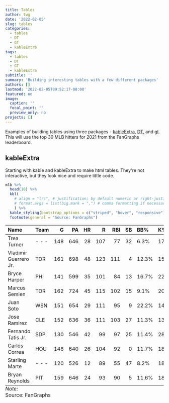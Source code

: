 ```yaml
---
title: Tables
author: twg
date: '2022-02-05'
slug: tables
categories:
  - tables
  - DT
  - GT
  - kableExtra
tags:
  - tables
  - DT
  - GT
  - kableExtra
subtitle: ''
summary: 'Building interesting tables with a few different packages'
authors: []
lastmod: '2022-02-05T09:52:17-08:00'
featured: no
image:
  caption: ''
  focal_point: ''
  preview_only: no
projects: []
---
```

<script src="{{< blogdown/postref >}}index.en_files/kePrint/kePrint.js"></script>
<link href="{{< blogdown/postref >}}index.en_files/lightable/lightable.css" rel="stylesheet" />





Examples of building tables using three packages - [kableExtra](https://cran.r-project.org/web/packages/kableExtra/vignettes/awesome_table_in_html.html), [DT](https://rstudio.github.io/DT/), and [gt](https://gt.rstudio.com/). This will use the top 30 MLB hitters for 2021 from the FanGraphs leaderboard. 

## kableExtra

Starting with kable and kableExtra to make html tables. They're not interactive, but they look nice and require little code.  


```r
mlb %>% 
  head(10) %>%
  kbl(
    # align = "lrc", # justification; by default numeric or right-justified
    # format.args = list(big.mark = ",") # comma formatting if necessary 
    ) %>% 
  kable_styling(bootstrap_options = c("striped", "hover", "responsive")) %>%
  footnote(general = "Source: FanGraphs")
```

<table class="table table-striped table-hover table-responsive" style="margin-left: auto; margin-right: auto;border-bottom: 0;">
 <thead>
  <tr>
   <th style="text-align:left;"> Name </th>
   <th style="text-align:left;"> Team </th>
   <th style="text-align:right;"> G </th>
   <th style="text-align:right;"> PA </th>
   <th style="text-align:right;"> HR </th>
   <th style="text-align:right;"> R </th>
   <th style="text-align:right;"> RBI </th>
   <th style="text-align:right;"> SB </th>
   <th style="text-align:left;"> BB% </th>
   <th style="text-align:left;"> K% </th>
   <th style="text-align:right;"> ISO </th>
   <th style="text-align:right;"> BABIP </th>
   <th style="text-align:right;"> AVG </th>
   <th style="text-align:right;"> OBP </th>
   <th style="text-align:right;"> SLG </th>
   <th style="text-align:right;"> wOBA </th>
   <th style="text-align:right;"> xwOBA </th>
   <th style="text-align:right;"> wRC+ </th>
   <th style="text-align:right;"> BsR </th>
   <th style="text-align:right;"> Off </th>
   <th style="text-align:right;"> Def </th>
   <th style="text-align:right;"> WAR20 </th>
   <th style="text-align:right;"> WAR </th>
   <th style="text-align:right;"> playerid </th>
  </tr>
 </thead>
<tbody>
  <tr>
   <td style="text-align:left;"> Trea Turner </td>
   <td style="text-align:left;"> - - - </td>
   <td style="text-align:right;"> 148 </td>
   <td style="text-align:right;"> 646 </td>
   <td style="text-align:right;"> 28 </td>
   <td style="text-align:right;"> 107 </td>
   <td style="text-align:right;"> 77 </td>
   <td style="text-align:right;"> 32 </td>
   <td style="text-align:left;"> 6.3% </td>
   <td style="text-align:left;"> 17.0% </td>
   <td style="text-align:right;"> 0.208 </td>
   <td style="text-align:right;"> 0.362 </td>
   <td style="text-align:right;"> 0.328 </td>
   <td style="text-align:right;"> 0.375 </td>
   <td style="text-align:right;"> 0.536 </td>
   <td style="text-align:right;"> 0.386 </td>
   <td style="text-align:right;"> 0.362 </td>
   <td style="text-align:right;"> 142 </td>
   <td style="text-align:right;"> 5.0 </td>
   <td style="text-align:right;"> 39.5 </td>
   <td style="text-align:right;"> 7.6 </td>
   <td style="text-align:right;"> 2.7 </td>
   <td style="text-align:right;"> 6.9 </td>
   <td style="text-align:right;"> 16252 </td>
  </tr>
  <tr>
   <td style="text-align:left;"> Vladimir Guerrero Jr. </td>
   <td style="text-align:left;"> TOR </td>
   <td style="text-align:right;"> 161 </td>
   <td style="text-align:right;"> 698 </td>
   <td style="text-align:right;"> 48 </td>
   <td style="text-align:right;"> 123 </td>
   <td style="text-align:right;"> 111 </td>
   <td style="text-align:right;"> 4 </td>
   <td style="text-align:left;"> 12.3% </td>
   <td style="text-align:left;"> 15.8% </td>
   <td style="text-align:right;"> 0.290 </td>
   <td style="text-align:right;"> 0.313 </td>
   <td style="text-align:right;"> 0.311 </td>
   <td style="text-align:right;"> 0.401 </td>
   <td style="text-align:right;"> 0.601 </td>
   <td style="text-align:right;"> 0.419 </td>
   <td style="text-align:right;"> 0.416 </td>
   <td style="text-align:right;"> 166 </td>
   <td style="text-align:right;"> -2.1 </td>
   <td style="text-align:right;"> 54.1 </td>
   <td style="text-align:right;"> -11.1 </td>
   <td style="text-align:right;"> 0.2 </td>
   <td style="text-align:right;"> 6.7 </td>
   <td style="text-align:right;"> 19611 </td>
  </tr>
  <tr>
   <td style="text-align:left;"> Bryce Harper </td>
   <td style="text-align:left;"> PHI </td>
   <td style="text-align:right;"> 141 </td>
   <td style="text-align:right;"> 599 </td>
   <td style="text-align:right;"> 35 </td>
   <td style="text-align:right;"> 101 </td>
   <td style="text-align:right;"> 84 </td>
   <td style="text-align:right;"> 13 </td>
   <td style="text-align:left;"> 16.7% </td>
   <td style="text-align:left;"> 22.4% </td>
   <td style="text-align:right;"> 0.305 </td>
   <td style="text-align:right;"> 0.359 </td>
   <td style="text-align:right;"> 0.309 </td>
   <td style="text-align:right;"> 0.429 </td>
   <td style="text-align:right;"> 0.615 </td>
   <td style="text-align:right;"> 0.431 </td>
   <td style="text-align:right;"> 0.430 </td>
   <td style="text-align:right;"> 170 </td>
   <td style="text-align:right;"> -2.5 </td>
   <td style="text-align:right;"> 50.7 </td>
   <td style="text-align:right;"> -4.4 </td>
   <td style="text-align:right;"> 1.6 </td>
   <td style="text-align:right;"> 6.6 </td>
   <td style="text-align:right;"> 11579 </td>
  </tr>
  <tr>
   <td style="text-align:left;"> Marcus Semien </td>
   <td style="text-align:left;"> TOR </td>
   <td style="text-align:right;"> 162 </td>
   <td style="text-align:right;"> 724 </td>
   <td style="text-align:right;"> 45 </td>
   <td style="text-align:right;"> 115 </td>
   <td style="text-align:right;"> 102 </td>
   <td style="text-align:right;"> 15 </td>
   <td style="text-align:left;"> 9.1% </td>
   <td style="text-align:left;"> 20.2% </td>
   <td style="text-align:right;"> 0.273 </td>
   <td style="text-align:right;"> 0.276 </td>
   <td style="text-align:right;"> 0.265 </td>
   <td style="text-align:right;"> 0.334 </td>
   <td style="text-align:right;"> 0.538 </td>
   <td style="text-align:right;"> 0.368 </td>
   <td style="text-align:right;"> 0.331 </td>
   <td style="text-align:right;"> 131 </td>
   <td style="text-align:right;"> 4.0 </td>
   <td style="text-align:right;"> 31.5 </td>
   <td style="text-align:right;"> 10.0 </td>
   <td style="text-align:right;"> 1.2 </td>
   <td style="text-align:right;"> 6.6 </td>
   <td style="text-align:right;"> 12533 </td>
  </tr>
  <tr>
   <td style="text-align:left;"> Juan Soto </td>
   <td style="text-align:left;"> WSN </td>
   <td style="text-align:right;"> 151 </td>
   <td style="text-align:right;"> 654 </td>
   <td style="text-align:right;"> 29 </td>
   <td style="text-align:right;"> 111 </td>
   <td style="text-align:right;"> 95 </td>
   <td style="text-align:right;"> 9 </td>
   <td style="text-align:left;"> 22.2% </td>
   <td style="text-align:left;"> 14.2% </td>
   <td style="text-align:right;"> 0.221 </td>
   <td style="text-align:right;"> 0.332 </td>
   <td style="text-align:right;"> 0.313 </td>
   <td style="text-align:right;"> 0.465 </td>
   <td style="text-align:right;"> 0.534 </td>
   <td style="text-align:right;"> 0.420 </td>
   <td style="text-align:right;"> 0.430 </td>
   <td style="text-align:right;"> 163 </td>
   <td style="text-align:right;"> -3.3 </td>
   <td style="text-align:right;"> 48.8 </td>
   <td style="text-align:right;"> -4.3 </td>
   <td style="text-align:right;"> 2.5 </td>
   <td style="text-align:right;"> 6.6 </td>
   <td style="text-align:right;"> 20123 </td>
  </tr>
  <tr>
   <td style="text-align:left;"> Jose Ramirez </td>
   <td style="text-align:left;"> CLE </td>
   <td style="text-align:right;"> 152 </td>
   <td style="text-align:right;"> 636 </td>
   <td style="text-align:right;"> 36 </td>
   <td style="text-align:right;"> 111 </td>
   <td style="text-align:right;"> 103 </td>
   <td style="text-align:right;"> 27 </td>
   <td style="text-align:left;"> 11.3% </td>
   <td style="text-align:left;"> 13.7% </td>
   <td style="text-align:right;"> 0.272 </td>
   <td style="text-align:right;"> 0.256 </td>
   <td style="text-align:right;"> 0.266 </td>
   <td style="text-align:right;"> 0.355 </td>
   <td style="text-align:right;"> 0.538 </td>
   <td style="text-align:right;"> 0.372 </td>
   <td style="text-align:right;"> 0.374 </td>
   <td style="text-align:right;"> 137 </td>
   <td style="text-align:right;"> 6.3 </td>
   <td style="text-align:right;"> 35.4 </td>
   <td style="text-align:right;"> 5.8 </td>
   <td style="text-align:right;"> 3.5 </td>
   <td style="text-align:right;"> 6.3 </td>
   <td style="text-align:right;"> 13510 </td>
  </tr>
  <tr>
   <td style="text-align:left;"> Fernando Tatis Jr. </td>
   <td style="text-align:left;"> SDP </td>
   <td style="text-align:right;"> 130 </td>
   <td style="text-align:right;"> 546 </td>
   <td style="text-align:right;"> 42 </td>
   <td style="text-align:right;"> 99 </td>
   <td style="text-align:right;"> 97 </td>
   <td style="text-align:right;"> 25 </td>
   <td style="text-align:left;"> 11.4% </td>
   <td style="text-align:left;"> 28.0% </td>
   <td style="text-align:right;"> 0.328 </td>
   <td style="text-align:right;"> 0.324 </td>
   <td style="text-align:right;"> 0.282 </td>
   <td style="text-align:right;"> 0.364 </td>
   <td style="text-align:right;"> 0.611 </td>
   <td style="text-align:right;"> 0.403 </td>
   <td style="text-align:right;"> 0.406 </td>
   <td style="text-align:right;"> 156 </td>
   <td style="text-align:right;"> 9.3 </td>
   <td style="text-align:right;"> 48.5 </td>
   <td style="text-align:right;"> -5.3 </td>
   <td style="text-align:right;"> 2.9 </td>
   <td style="text-align:right;"> 6.1 </td>
   <td style="text-align:right;"> 19709 </td>
  </tr>
  <tr>
   <td style="text-align:left;"> Carlos Correa </td>
   <td style="text-align:left;"> HOU </td>
   <td style="text-align:right;"> 148 </td>
   <td style="text-align:right;"> 640 </td>
   <td style="text-align:right;"> 26 </td>
   <td style="text-align:right;"> 104 </td>
   <td style="text-align:right;"> 92 </td>
   <td style="text-align:right;"> 0 </td>
   <td style="text-align:left;"> 11.7% </td>
   <td style="text-align:left;"> 18.1% </td>
   <td style="text-align:right;"> 0.205 </td>
   <td style="text-align:right;"> 0.308 </td>
   <td style="text-align:right;"> 0.279 </td>
   <td style="text-align:right;"> 0.366 </td>
   <td style="text-align:right;"> 0.485 </td>
   <td style="text-align:right;"> 0.364 </td>
   <td style="text-align:right;"> 0.373 </td>
   <td style="text-align:right;"> 134 </td>
   <td style="text-align:right;"> -0.6 </td>
   <td style="text-align:right;"> 26.4 </td>
   <td style="text-align:right;"> 9.6 </td>
   <td style="text-align:right;"> 0.8 </td>
   <td style="text-align:right;"> 5.8 </td>
   <td style="text-align:right;"> 14162 </td>
  </tr>
  <tr>
   <td style="text-align:left;"> Starling Marte </td>
   <td style="text-align:left;"> - - - </td>
   <td style="text-align:right;"> 120 </td>
   <td style="text-align:right;"> 526 </td>
   <td style="text-align:right;"> 12 </td>
   <td style="text-align:right;"> 89 </td>
   <td style="text-align:right;"> 55 </td>
   <td style="text-align:right;"> 47 </td>
   <td style="text-align:left;"> 8.2% </td>
   <td style="text-align:left;"> 18.8% </td>
   <td style="text-align:right;"> 0.148 </td>
   <td style="text-align:right;"> 0.372 </td>
   <td style="text-align:right;"> 0.310 </td>
   <td style="text-align:right;"> 0.383 </td>
   <td style="text-align:right;"> 0.458 </td>
   <td style="text-align:right;"> 0.364 </td>
   <td style="text-align:right;"> 0.347 </td>
   <td style="text-align:right;"> 134 </td>
   <td style="text-align:right;"> 12.3 </td>
   <td style="text-align:right;"> 34.7 </td>
   <td style="text-align:right;"> 2.6 </td>
   <td style="text-align:right;"> 1.3 </td>
   <td style="text-align:right;"> 5.5 </td>
   <td style="text-align:right;"> 9241 </td>
  </tr>
  <tr>
   <td style="text-align:left;"> Bryan Reynolds </td>
   <td style="text-align:left;"> PIT </td>
   <td style="text-align:right;"> 159 </td>
   <td style="text-align:right;"> 646 </td>
   <td style="text-align:right;"> 24 </td>
   <td style="text-align:right;"> 93 </td>
   <td style="text-align:right;"> 90 </td>
   <td style="text-align:right;"> 5 </td>
   <td style="text-align:left;"> 11.6% </td>
   <td style="text-align:left;"> 18.4% </td>
   <td style="text-align:right;"> 0.220 </td>
   <td style="text-align:right;"> 0.345 </td>
   <td style="text-align:right;"> 0.302 </td>
   <td style="text-align:right;"> 0.390 </td>
   <td style="text-align:right;"> 0.522 </td>
   <td style="text-align:right;"> 0.385 </td>
   <td style="text-align:right;"> 0.385 </td>
   <td style="text-align:right;"> 142 </td>
   <td style="text-align:right;"> 3.0 </td>
   <td style="text-align:right;"> 37.6 </td>
   <td style="text-align:right;"> -4.4 </td>
   <td style="text-align:right;"> 0.0 </td>
   <td style="text-align:right;"> 5.5 </td>
   <td style="text-align:right;"> 19326 </td>
  </tr>
</tbody>
<tfoot>
<tr><td style="padding: 0; " colspan="100%"><span style="font-style: italic;">Note: </span></td></tr>
<tr><td style="padding: 0; " colspan="100%">
<sup></sup> Source: FanGraphs</td></tr>
</tfoot>
</table>



